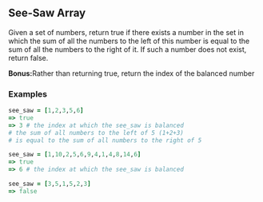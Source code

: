 ## See-Saw Array

Given a set of numbers, return true if there exists a number in the set in which the sum of all the numbers to the left of this number is equal to the sum of all the numbers to the right of it. If such a number does not exist, return false.

<strong>Bonus:</strong>Rather than returning true, return the index of the balanced number

### Examples

```ruby
see_saw = [1,2,3,5,6]
=> true
=> 3 # the index at which the see_saw is balanced
# the sum of all numbers to the left of 5 (1+2+3)
# is equal to the sum of all numbers to the right of 5

see_saw = [1,10,2,5,6,9,4,1,4,8,14,6]
=> true
=> 6 # the index at which the see_saw is balanced

see_saw = [3,5,1,5,2,3]
=> false
```
